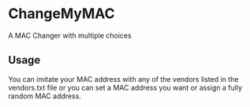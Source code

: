 # ChangeMyMAC
A MAC Changer with multiple choices

## Usage
You can imitate your MAC address with any of the vendors listed in the vendors.txt file or you can set a MAC address you want or assign a fully random MAC address.
